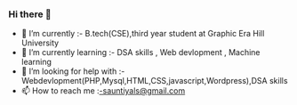 ### Hi there 👋

- 🔭 I’m currently              :-  B.tech(CSE),third year student at Graphic Era Hill University
- 🌱 I’m currently learning     :-  DSA skills , Web devlopment , Machine learning
- 🤔 I’m looking for help with  :- Webdevlopment(PHP,Mysql,HTML,CSS,javascript,Wordpress),DSA skills
- 📫 How to reach me            :-sauntiyals@gmail.com

